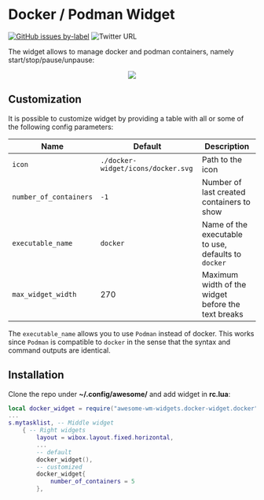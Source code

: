 # Docker / Podman Widget

[![GitHub issues by-label](https://img.shields.io/github/issues-raw/streetturtle/awesome-wm-widgets/docker)](https://github.com/streetturtle/awesome-wm-widgets/labels/docker)
![Twitter URL](https://img.shields.io/twitter/url?url=https%3A%2F%2Fgithub.com%2Fstreetturtle%2Fawesome-wm-widgets%2Fedit%2Fmaster%2Fdocker-widget)

The widget allows to manage docker and podman containers, namely start/stop/pause/unpause:

<p align="center">
    <img src="https://github.com/streetturtle/awesome-wm-widgets/raw/master/docker-widget/docker.gif"/>
</p>

## Customization

It is possible to customize widget by providing a table with all or some of the following config parameters:

| Name | Default | Description |
|---|---|---|
| `icon` | `./docker-widget/icons/docker.svg` | Path to the icon |
| `number_of_containers` | `-1` | Number of last created containers to show |
| `executable_name` | `docker` | Name of the executable to use, defaults to `docker` |
| `max_widget_width` | 270 | Maximum width of the widget before the text breaks |

The `executable_name` allows you to use `Podman` instead of docker. This works since `Podman` is compatible to `docker` in the sense that the syntax and command outputs are identical.

## Installation

Clone the repo under **~/.config/awesome/** and add widget in **rc.lua**:

```lua
local docker_widget = require("awesome-wm-widgets.docker-widget.docker")
...
s.mytasklist, -- Middle widget
	{ -- Right widgets
    	layout = wibox.layout.fixed.horizontal,
        ...
        -- default
        docker_widget(),
        -- customized
        docker_widget{
            number_of_containers = 5
        },
```
